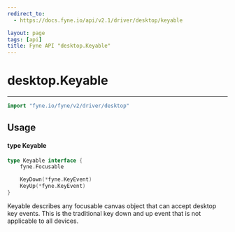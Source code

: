 ```yaml
---
redirect_to:
  - https://docs.fyne.io/api/v2.1/driver/desktop/keyable

layout: page
tags: [api]
title: Fyne API "desktop.Keyable"
---
```



# desktop.Keyable
---
```go
import "fyne.io/fyne/v2/driver/desktop"
```

## Usage

#### type Keyable

```go
type Keyable interface {
	fyne.Focusable

	KeyDown(*fyne.KeyEvent)
	KeyUp(*fyne.KeyEvent)
}
```

Keyable describes any focusable canvas object that can accept desktop key events. This is the traditional key down and up event that is not applicable to all devices.
